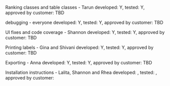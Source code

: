 Ranking classes and table classes - Tarun developed: Y, tested: Y, approved by customer: TBD

debugging - everyone developed: Y, tested: Y, approved by customer: TBD

UI fixes and code coverage - Shannon developed: Y, tested: Y, approved by customer: TBD

Printing labels - Gina and Shivani developed: Y, tested: Y, approved by customer: TBD

Exporting - Anna developed: Y, tested: Y, approved by customer: TBD

Installation instructions - Lalita, Shannon and Rhea developed: , tested: , approved by customer: 
